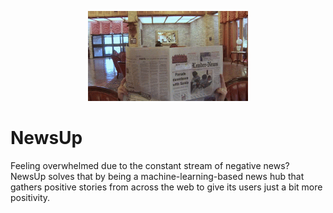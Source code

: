 <p align="center">
<img src="https://github.com/acm-projects/NewsUp/blob/main/goodnews.gif" width="256"/>
</p>

# NewsUp
Feeling overwhelmed due to the constant stream of negative news? NewsUp solves that by being a machine-learning-based news hub that gathers positive stories from across the web to give its users just a bit more positivity.
